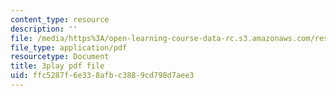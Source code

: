 ```yaml
---
content_type: resource
description: ''
file: /media/https%3A/open-learning-course-data-rc.s3.amazonaws.com/res-tll-004-stem-concept-videos-fall-2013/ffc5287f6e338afbc3889cd798d7aee3_fv5QB3eK7jA.pdf
file_type: application/pdf
resourcetype: Document
title: 3play pdf file
uid: ffc5287f-6e33-8afb-c388-9cd798d7aee3
---
```

